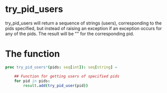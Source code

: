 # try_pid_users

try_pid_users will return a sequence of strings (users), corresponding to the pids specified, but
instead of raising an exception if an exception occurs for any of the pids. The result will be "" for the corresponding pid.

# The function
```nim
proc try_pid_users*(pids: seq[int]): seq[string] =

    ## Function for getting users of specified pids
    for pid in pids:
        result.add(try_pid_user(pid))
```